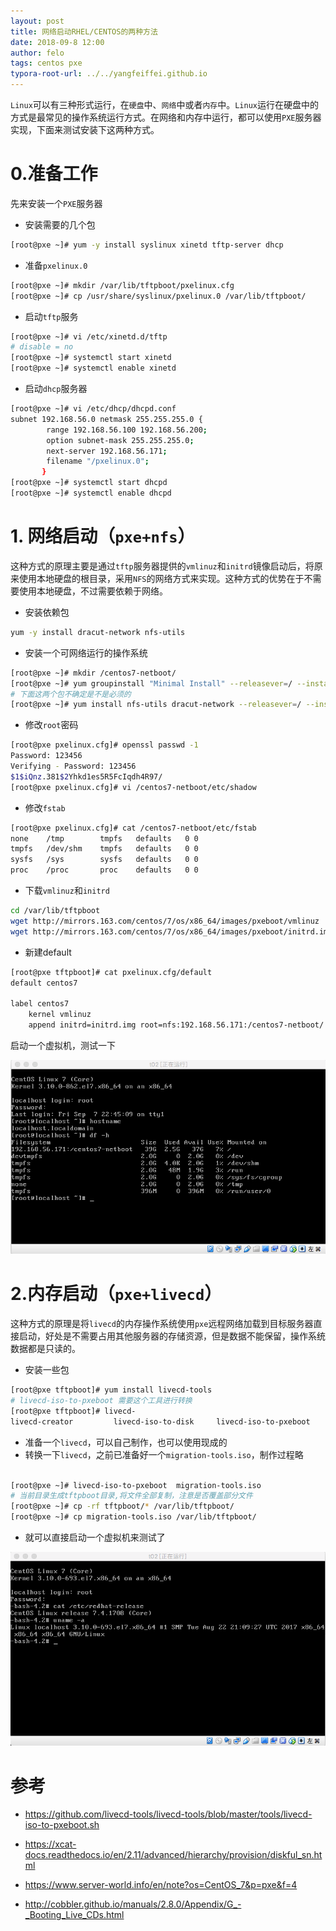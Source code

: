 ```yaml
---
layout: post
title: 网络启动RHEL/CENTOS的两种方法
date: 2018-09-8 12:00
author: felo
tags: centos pxe
typora-root-url: ../../yangfeiffei.github.io
---
```


`Linux`可以有三种形式运行，在`硬盘`中、`网络`中或者`内存`中。`Linux`运行在硬盘中的方式是最常见的操作系统运行方式。在网络和内存中运行，都可以使用`PXE`服务器实现，下面来测试安装下这两种方式。

# 0.准备工作

先来安装一个`PXE`服务器

- 安装需要的几个包

```bash
[root@pxe ~]# yum -y install syslinux xinetd tftp-server dhcp
```

- 准备`pxelinux.0`

```bash
[root@pxe ~]# mkdir /var/lib/tftpboot/pxelinux.cfg
[root@pxe ~]# cp /usr/share/syslinux/pxelinux.0 /var/lib/tftpboot/
```

- 启动`tftp`服务

```bash
[root@pxe ~]# vi /etc/xinetd.d/tftp
# disable = no
[root@pxe ~]# systemctl start xinetd
[root@pxe ~]# systemctl enable xinetd
```

- 启动`dhcp`服务器

```bash
[root@pxe ~]# vi /etc/dhcp/dhcpd.conf
subnet 192.168.56.0 netmask 255.255.255.0 {
        range 192.168.56.100 192.168.56.200;
        option subnet-mask 255.255.255.0;
        next-server 192.168.56.171;
        filename "/pxelinux.0";
       }
[root@pxe ~]# systemctl start dhcpd
[root@pxe ~]# systemctl enable dhcpd
```



# 1. 网络启动（`pxe+nfs`）

这种方式的原理主要是通过`tftp`服务器提供的`vmlinuz`和`initrd`镜像启动后，将原来使用本地硬盘的根目录，采用`NFS`的网络方式来实现。这种方式的优势在于不需要使用本地硬盘，不过需要依赖于网络。

- 安装依赖包

```bash
yum -y install dracut-network nfs-utils
```

- 安装一个可网络运行的操作系统

```bash
[root@pxe ~]# mkdir /centos7-netboot/
[root@pxe ~]# yum groupinstall "Minimal Install" --releasever=/ --installroot=/centos7-netboot/
# 下面这两个包不确定是不是必须的
[root@pxe ~]# yum install nfs-utils dracut-network --releasever=/ --installroot=/centos7-netboot/  
```

- 修改`root`密码

```bash
[root@pxe pxelinux.cfg]# openssl passwd -1
Password: 123456
Verifying - Password: 123456
$1$iQnz.381$2Yhkd1es5R5FcIqdh4R97/
[root@pxe pxelinux.cfg]# vi /centos7-netboot/etc/shadow
```

- 修改`fstab`

```bash
[root@pxe pxelinux.cfg]# cat /centos7-netboot/etc/fstab 
none    /tmp        tmpfs   defaults   0 0
tmpfs   /dev/shm    tmpfs   defaults   0 0
sysfs   /sys        sysfs   defaults   0 0
proc    /proc       proc    defaults   0 0
```

- 下载`vmlinuz`和`initrd`

```bash
cd /var/lib/tftpboot
wget http://mirrors.163.com/centos/7/os/x86_64/images/pxeboot/vmlinuz
wget http://mirrors.163.com/centos/7/os/x86_64/images/pxeboot/initrd.img
```

- 新建default

```bash
[root@pxe tftpboot]# cat pxelinux.cfg/default
default centos7

label centos7
    kernel vmlinuz
    append initrd=initrd.img root=nfs:192.168.56.171:/centos7-netboot/ rw selinux=0
```

启动一个虚拟机，测试一下

![](/images/pxeserver_install/diskless-netboot-01.png)

# 2.内存启动（`pxe+livecd`）

这种方式的原理是将`livecd`的内存操作系统使用`pxe`远程网络加载到目标服务器直接启动，好处是不需要占用其他服务器的存储资源，但是数据不能保留，操作系统数据都是只读的。

- 安装一些包

```bash
[root@pxe tftpboot]# yum install livecd-tools
# livecd-iso-to-pxeboot 需要这个工具进行转换
[root@pxe tftpboot]# livecd-
livecd-creator         livecd-iso-to-disk     livecd-iso-to-pxeboot  
```

- 准备一个`livecd`，可以自己制作，也可以使用现成的
- 转换一下`livecd`，之前已准备好一个`migration-tools.iso`，制作过程略

```bash

[root@pxe ~]# livecd-iso-to-pxeboot  migration-tools.iso
# 当前目录生成tftpboot目录,将文件全部复制，注意是否覆盖部分文件
[root@pxe ~]# cp -rf tftpboot/* /var/lib/tftpboot/
[root@pxe ~]# cp migration-tools.iso /var/lib/tftpboot/
```

- 就可以直接启动一个虚拟机来测试了

![](/images/pxeserver_install/pxe-livecd-01.png)



# 参考

- https://github.com/livecd-tools/livecd-tools/blob/master/tools/livecd-iso-to-pxeboot.sh
- https://xcat-docs.readthedocs.io/en/2.11/advanced/hierarchy/provision/diskful_sn.html

- https://www.server-world.info/en/note?os=CentOS_7&p=pxe&f=4
- http://cobbler.github.io/manuals/2.8.0/Appendix/G_-_Booting_Live_CDs.html